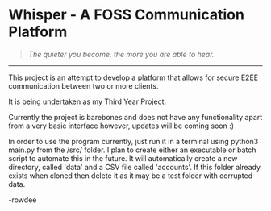 # Whisper - A FOSS Communication Platform
> _The quieter you become, the more you are able to hear._
--------------------------------------------
This project is an attempt to develop a platform that allows for secure E2EE communication between two or more clients.

It is being undertaken as my Third Year Project.

Currently the project is barebones and does not have any functionality apart from a very basic interface however, updates will be coming soon :)

In order to use the program currently, just run it in a terminal using python3 main.py from the /src/ folder. I plan to create either an executable or batch script to automate this in the future.
It will automatically create a new directory, called 'data' and a CSV file called 'accounts'. If this folder already exists when cloned then delete it as it may be a test folder with corrupted data.

-rowdee
